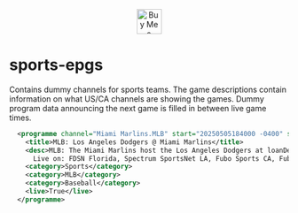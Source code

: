 <div align="center"><a href='https://ko-fi.com/X8X81ELTUM' target='_blank' class="centered-image"><img height='45' style='border:0px;height:45px;' src='https://storage.ko-fi.com/cdn/kofi5.png?v=6' border='0' alt='Buy Me a Coffee at ko-fi.com'/></a></div>

# sports-epgs
Contains dummy channels for sports teams.  The game descriptions contain information on what US/CA channels are showing the games.  Dummy program data announcing the next game is filled in between live game times.
```xml
  <programme channel="Miami Marlins.MLB" start="20250505184000 -0400" stop="20250505214000 -0400">
    <title>MLB: Los Angeles Dodgers @ Miami Marlins</title>
    <desc>MLB: The Miami Marlins host the Los Angeles Dodgers at loanDepot park, Miami, FL.  
      Live on: FDSN Florida, Spectrum SportsNet LA, Fubo Sports CA, Fubo Sports US</desc>
    <category>Sports</category>
    <category>MLB</category>
    <category>Baseball</category>
    <live>True</live>
  </programme>
```

